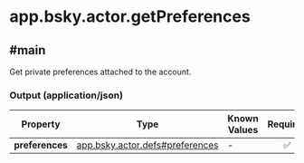 # app.bsky.actor.getPreferences

## #main

Get private preferences attached to the account.

### Output (application/json)

| Property | Type | Known Values | Required | Description |
| --- | --- | --- | :---: | --- |
| **preferences** | [app.bsky.actor.defs#preferences](../../../../lexicons/app/bsky/actor/defs.md#preferences) | - | ✅ | - |
